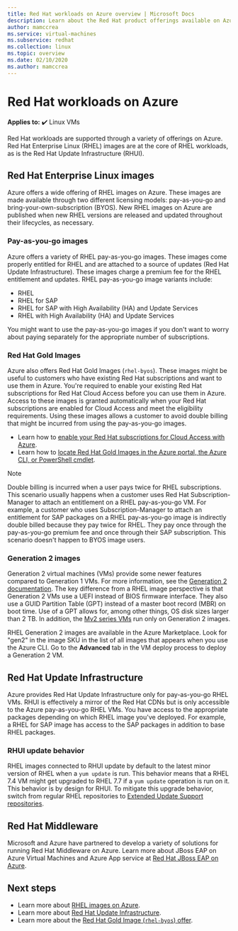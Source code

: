 ```yaml
---
title: Red Hat workloads on Azure overview | Microsoft Docs
description: Learn about the Red Hat product offerings available on Azure.
author: mamccrea
ms.service: virtual-machines
ms.subservice: redhat
ms.collection: linux
ms.topic: overview
ms.date: 02/10/2020
ms.author: mamccrea
---
```


# Red Hat workloads on Azure

**Applies to:** :heavy_check_mark: Linux VMs 

Red Hat workloads are supported through a variety of offerings on Azure. Red Hat Enterprise Linux (RHEL) images are at the core of RHEL workloads, as is the Red Hat Update Infrastructure (RHUI).

## Red Hat Enterprise Linux images

Azure offers a wide offering of RHEL images on Azure. These images are made available through two different licensing models: pay-as-you-go and bring-your-own-subscription (BYOS). New RHEL images on Azure are published when new RHEL versions are released and updated throughout their lifecycles, as necessary.

### Pay-as-you-go images

Azure offers a variety of RHEL pay-as-you-go images. These images come properly entitled for RHEL and are attached to a source of updates (Red Hat Update Infrastructure). These images charge a premium fee for the RHEL entitlement and updates. RHEL pay-as-you-go image variants include:

* RHEL
* RHEL for SAP
* RHEL for SAP with High Availability (HA) and Update Services
* RHEL with High Availability (HA) and Update Services

You might want to use the pay-as-you-go images if you don't want to worry about paying separately for the appropriate number of subscriptions.

### Red Hat Gold Images

Azure also offers Red Hat Gold Images (`rhel-byos`). These images might be useful to customers who have existing Red Hat subscriptions and want to use them in Azure. You're required to enable your existing Red Hat subscriptions for Red Hat Cloud Access before you can use them in Azure. Access to these images is granted automatically when your Red Hat subscriptions are enabled for Cloud Access and meet the eligibility requirements. Using these images allows a customer to avoid double billing that might be incurred from using the pay-as-you-go images.
* Learn how to [enable your Red Hat subscriptions for Cloud Access with Azure](https://access.redhat.com/documentation/en-us/red_hat_subscription_management/1/html/red_hat_cloud_access_reference_guide/red-hat-cloud-access-program-overview_cloud-access#ref_ca-unit-conversion_cloud-access).
* Learn how to [locate Red Hat Gold Images in the Azure portal, the Azure CLI, or PowerShell cmdlet](./byos.md).

> [!NOTE]
> Double billing is incurred when a user pays twice for RHEL subscriptions. This scenario usually happens when a customer uses Red Hat Subscription-Manager to attach an entitlement on a RHEL pay-as-you-go VM. For example, a customer who uses Subscription-Manager to attach an entitlement for SAP packages on a RHEL pay-as-you-go image is indirectly double billed because they pay twice for RHEL. They pay once through the pay-as-you-go premium fee and once through their SAP subscription. This scenario doesn't happen to BYOS image users.

### Generation 2 images

Generation 2 virtual machines (VMs) provide some newer features compared to Generation 1 VMs. For more information, see the [Generation 2 documentation](../../generation-2.md). The key difference from a RHEL image perspective is that Generation 2 VMs use a UEFI instead of BIOS firmware interface. They also use a GUID Partition Table (GPT) instead of a master boot record (MBR) on boot time. Use of a GPT allows for, among other things, OS disk sizes larger than 2 TB. In addition, the [Mv2 series VMs](../../mv2-series.md) run only on Generation 2 images.

RHEL Generation 2 images are available in the Azure Marketplace. Look for "gen2" in the image SKU in the list of all images that appears when you use the Azure CLI. Go to the **Advanced** tab in the VM deploy process to deploy a Generation 2 VM.

## Red Hat Update Infrastructure

Azure provides Red Hat Update Infrastructure only for pay-as-you-go RHEL VMs. RHUI is effectively a mirror of the Red Hat CDNs but is only accessible to the Azure pay-as-you-go RHEL VMs. You have access to the appropriate packages depending on which RHEL image you've deployed. For example, a RHEL for SAP image has access to the SAP packages in addition to base RHEL packages.

### RHUI update behavior

RHEL images connected to RHUI update by default to the latest minor version of RHEL when a `yum update` is run. This behavior means that a RHEL 7.4 VM might get upgraded to RHEL 7.7 if a `yum update` operation is run on it. This behavior is by design for RHUI. To mitigate this upgrade behavior, switch from regular RHEL repositories to [Extended Update Support repositories](./redhat-rhui.md#rhel-eus-and-version-locking-rhel-vms).

## Red Hat Middleware

Microsoft and Azure have partnered to develop a variety of solutions for running Red Hat Middleware on Azure. Learn more about JBoss EAP on Azure Virtual Machines and Azure App service at [Red Hat JBoss EAP on Azure](/azure/developer/java/ee/jboss-on-azure).

## Next steps

* Learn more about [RHEL images on Azure](./redhat-images.md).
* Learn more about [Red Hat Update Infrastructure](./redhat-rhui.md).
* Learn more about the [Red Hat Gold Image (`rhel-byos`) offer](./byos.md).
